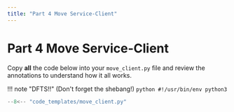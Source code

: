 ```yaml
---  
title: "Part 4 Move Service-Client"  
---
```


# Part 4 Move Service-Client

Copy **all** the code below into your `move_client.py` file and review the annotations to understand how it all works.

!!! note "DFTS!!"
    (Don't forget the shebang!)
    ```python
    #!/usr/bin/env python3
    ```

```py title="move_client.py"
--8<-- "code_templates/move_client.py"
```